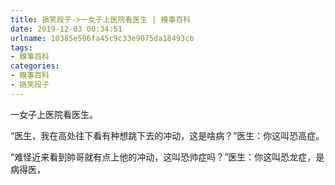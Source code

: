 ```yaml
---
title: 搞笑段子->一女子上医院看医生 | 糗事百科
date: 2019-12-03 00:34:51
urlname: 10385e596fa45c9c33e9075da18493cb
tags: 
- 糗事百科
categories:
- 糗事百科
- 搞笑段子
---
```

一女子上医院看医生。

“医生，我在高处往下看有种想跳下去的冲动，这是啥病？”医生：你这叫恐高症。

“难怪近来看到帥哥就有点上他的冲动，这叫恐帅症吗？”医生：你这叫恐龙症，是病得医，


